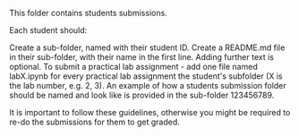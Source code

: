 This folder contains students submissions.

Each student should:

Create a sub-folder, named with their student ID.
Create a README.md file in their sub-folder, with their name in the first line. Adding further text is optional.
To submit a practical lab assignment - add one file named labX.ipynb for every practical lab assignment the student's subfolder (X is the lab number, e.g. 2, 3).
An example of how a students submission folder should be named and look like is provided in the sub-folder 123456789.

It is important to follow these guidelines, otherwise you might be required to re-do the submissions for them to get graded.
